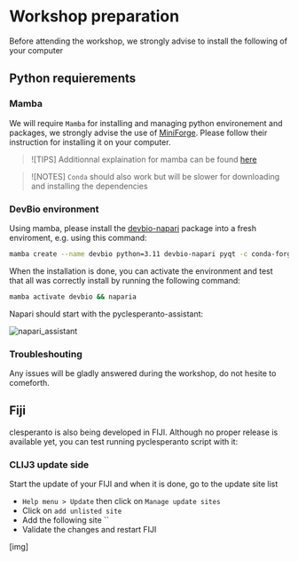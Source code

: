 # Workshop preparation

Before attending the workshop, we strongly advise to install the following of your computer

## Python requierements

### Mamba

We will require `Mamba` for installing and managing python environement and packages, we strongly advise the use of [MiniForge](). Please follow their instruction for installing it on your computer. 

> ![TIPS] Additionnal explaination for mamba can be found [here](https://biapol.github.io/blog/mara_lampert/getting_started_with_mambaforge_and_python/readme.html)

> ![NOTES] `Conda` should also work but will be slower for downloading and installing the dependencies

### DevBio environment

Using mamba, please install the [devbio-napari]() package into a fresh enviroment, e.g. using this command:

```bash
mamba create --name devbio python=3.11 devbio-napari pyqt -c conda-forge -y
```

When the installation is done, you can activate the environment and test that all was correctly install by running the following command:

```bash
mamba activate devbio && naparia
```

Napari should start with the pyclesperanto-assistant:

![napari_assistant](https://github.com/haesleinhuepf/devbio-napari/raw/master/docs/screenshot.png)

### Troubleshouting

Any issues will be gladly answered during the workshop, do not hesite to comeforth.



## Fiji

clesperanto is also being developed in FIJI. Although no proper release is available yet, you can test running pyclesperanto script with it:

### CLIJ3 update side

Start the update of your FIJI and when it is done, go to the update site list
- `Help menu > Update` then click on `Manage update sites`
- Click on `add unlisted site`
- Add the following site `` 
- Validate the changes and restart FIJI

[img]